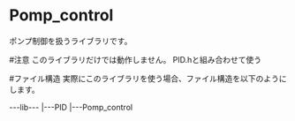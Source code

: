 # Pomp_control
ポンプ制御を扱うライブラリです。

#注意
このライブラリだけでは動作しません。
PID.hと組み合わせて使う

#ファイル構造
実際にこのライブラリを使う場合、ファイル構造を以下のようにします。

---lib---
        |---PID
        |---Pomp_control